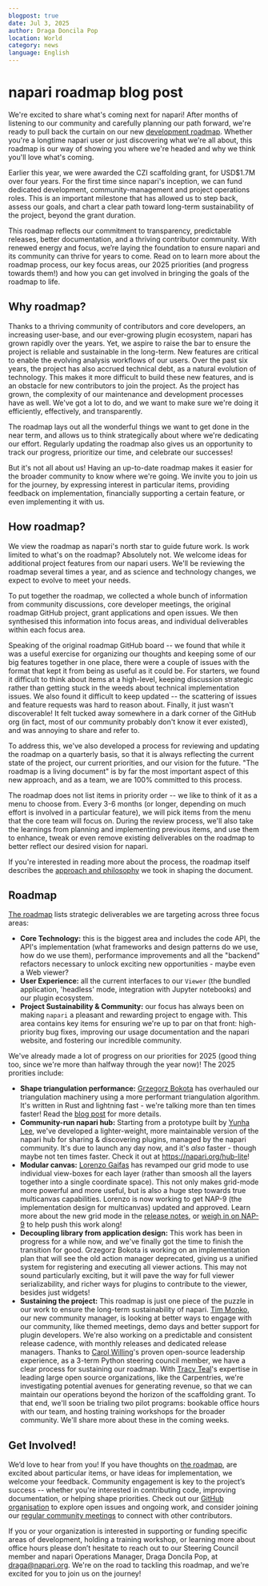 ```yaml
---
blogpost: true
date: Jul 3, 2025
author: Draga Doncila Pop
location: World
category: news
language: English
---
```


# napari roadmap blog post

We're excited to share what's coming next for napari! After months of listening
to our community and carefully planning our path forward, we're ready to pull
back the curtain on our new [development roadmap](https://napari.org/stable/roadmaps/active_roadmap.html). 
Whether you're a longtime napari user or just discovering what we're all about,
this roadmap is our way of showing you where we're headed and why we
think you'll love what's coming.

Earlier this year, we were awarded the CZI scaffolding grant, for USD$1.7M over 
four years. For the first time since napari's inception, we can fund dedicated 
development, community-management and project operations roles. This is an important 
milestone that has allowed us to step back, assess our goals, and chart a clear 
path toward long-term sustainability of the project, beyond the grant duration.

This roadmap reflects our commitment to transparency, predictable releases, better 
documentation, and a thriving contributor community. With renewed energy and focus, 
we’re laying the foundation to ensure napari and its community can thrive for years 
to come. Read on to learn more about the roadmap process, our key focus areas, our 
2025 priorities (and progress towards them!) and how you can get involved in 
bringing the goals of the roadmap to life.

## Why roadmap?

Thanks to a thriving community of contributors and core developers, an increasing
 user-base, and our ever-growing plugin ecosystem, napari has grown rapidly over the years.
Yet, we aspire to raise the bar to ensure the project is reliable and
sustainable in the long-term. New features are critical to enable the evolving analysis
workflows of our users. Over the past six years, the project has also accrued technical debt,
as a natural evolution of technology. This makes it more difficult to build these new features,
and is an obstacle for new contributors to join the project. As the project has grown, the
complexity of our maintenance and development processes have as well. We've got a lot to do,
and we want to make sure we're doing it efficiently, effectively, and transparently.

The roadmap lays out all the wonderful things we want to get done in the near term,
and allows us to think strategically about where we're dedicating our effort.
Regularly updating the roadmap also gives us an opportunity to track our progress,
prioritize our time, and celebrate our successes!

But it's not all about us! Having an up-to-date roadmap makes it easier for the broader
community to know where we're going. We invite you to join us for the journey, by
expressing interest in particular items, providing feedback on implementation, financially
supporting a certain feature, or even implementing it with us.

## How roadmap?

We view the roadmap as napari's north star to guide future work.
Is work limited to what's on the roadmap? Absolutely not. We welcome ideas
for additional project features from our napari users. We'll be reviewing the
roadmap several times a year, and as science and technology changes, we
expect to evolve to meet your needs.

To put together the roadmap, we collected a whole bunch of information from community
discussions, core developer meetings, the original roadmap GitHub project, grant applications
and open issues. We then synthesised this information into focus areas, and individual
deliverables within each focus area.

Speaking of the original roadmap GitHub board -- we found that while it was a useful exercise
for organizing our thoughts and keeping some of our big features together in one place, there were
a couple of issues with the format that kept it from being as useful as it could be. For starters,
we found it difficult to think about items at a high-level, keeping discussion strategic rather
than getting stuck in the weeds about technical implementation issues. We also found it difficult
to keep updated -- the scattering of issues and feature requests was hard to reason about. Finally,
it just wasn't discoverable! It felt tucked away somewhere in a dark corner of the GitHub org
(in fact, most of our community probably don't know it ever existed), and was annoying to share and refer to.

To address this, we've also developed a process for reviewing and updating the roadmap on a
quarterly basis, so that it is always reflecting the current state of the project, our current
priorities, and our vision for the future. "The roadmap is a living document" is by far the
most important aspect of this new approach, and as a team, we are 100% committed to this process.

The roadmap does not list items in priority order -- we like to think of it as a menu to choose
from. Every 3-6 months (or longer, depending on much effort is involved in a particular feature),
we will pick items from the menu that the core team will focus on. During the review process,
we'll also take the learnings from planning and implementing previous items, and use them to
enhance, tweak or even remove existing deliverables on the roadmap to better reflect our desired vision for napari.

If you're interested in reading more about the process, the roadmap itself describes the
[approach and philosophy](https://napari.org/stable/roadmaps/active_roadmap.html#roadmap-strategy)
we took in shaping the document.  

## Roadmap

[The roadmap](https://napari.org/stable/roadmaps/active_roadmap.html) lists strategic deliverables
we are targeting across three focus areas:

- **Core Technology:** this is the biggest area and includes the code API, the API's implementation
(what frameworks and design patterns do we use, how do we use them), performance improvements and
all the "backend" refactors necessary to unlock exciting new opportunities - maybe even a Web viewer?
- **User Experience:** all the current interfaces to our `Viewer` (the bundled application,
'headless' mode, integration with Jupyter notebooks) and our plugin ecosystem.
- **Project Sustainability & Community:** our focus has always been on making `napari` a pleasant
and rewarding project to engage with. This area contains key items for ensuring we're up to par
on that front: high-priority bug fixes, improving our usage documentation and the napari website,
and fostering our incredible community.

We've already made a lot of progress on our priorities for 2025 (good thing too,
since we're more than halfway through the year now)! The 2025 prorities include:

- **Shape triangulation performance:** [Grzegorz Bokota](https://github.com/czaki) has
overhauled our triangulation machinery using a more performant triangulation algorithm.
It's written in Rust and lightning fast - we're talking more than ten times faster!
Read the [blog post](https://napari.org/island-dispatch/blog/triangles_speedup_beta.html) for more details.
- **Community-run napari hub:** Starting from a prototype built by [Yunha Lee](https://github.com/yunhal),
we've developed a lighter-weight, more maintainable version of the napari hub for sharing & discovering
plugins, managed by the napari community. It's due to launch any day now, and it's *also* faster -
though maybe not ten times faster. Check it out at https://napari.org/hub-lite!
-  **Modular canvas:**  [Lorenzo Gaifas](https://github.com/brisvag) has revamped our grid mode
to use individual view-boxes for each layer (rather than smoosh all the layers together into
a single coordinate space). This not only makes grid-mode more powerful and more useful,
but is also a huge step towards true multicanvas capabilities. Lorenzo is now working to
get NAP-9 (the implementation design for multicanvas) updated and approved. Learn more about
the new grid mode in the [release notes](https://napari.org/stable/release/release_0_6_2.html),
or [weigh in on NAP-9](https://napari.org/stable/naps/9-multiple-canvases.html) to help push this work along!
-  **Decoupling library from application design:** This work has been in progress for a while now,
and we've finally got the time to finish the transition for good. Grzegorz Bokota is working
on an implementation plan that will see the old action manager deprecated, giving us a
unified system for registering and executing all viewer actions. This may not sound particularly exciting,
but it will pave the way for full viewer serializability, and richer ways for plugins to
contribute to the viewer, besides just widgets!
-  **Sustaining the project:** This roadmap is just one piece of the puzzle in our work to
ensure the long-term sustainability of napari. [Tim Monko](https://github.com/timmonko),
our new community manager, is looking at better ways to engage with our community, like
themed meetings, demo days and better support for plugin developers. We're also working
on a predictable and consistent release cadence, with monthly releases and dedicated release managers.
Thanks to [Carol Willing](https://github.com/willingc)'s proven open-source leadership
experience, as a 3-term Python steering council member, we have a clear process for
sustaining our roadmap.  With [Tracy Teal](https://github.com/tracykteal)'s expertise
in leading large open source organizations, like the Carpentries, we're investigating
potential avenues for generating revenue, so that we can maintain our operations beyond
the horizon of the scaffolding grant. To that end, we'll soon be trialing two pilot
programs: bookable office hours with our team, and hosting training workshops for
the broader community. We'll share more about these in the coming weeks.

## Get Involved!

We’d love to hear from you! If you have thoughts on [the roadmap](https://napari.org/stable/roadmaps/active_roadmap.html),
are excited about particular items, or have ideas for implementation, we welcome your feedback.
Community engagement is key to the project’s success -- whether you're interested in
contributing code, improving documentation, or helping shape priorities.
Check out our [GitHub organisation](https://github.com/napari) to explore open issues and ongoing work,
and consider joining our [regular community meetings](https://napari.org/stable/community/meeting_schedule.html)
to connect with other contributors.

If you or your organization is interested in supporting or funding specific
areas of development, holding a training workshop, or learning more about office
hours please don’t hesitate to reach out to our Steering Council member and napari
Operations Manager, Draga Doncila Pop, at draga@napari.org. We're on the road to tackling
this roadmap, and we're excited for you to join us on the journey!
